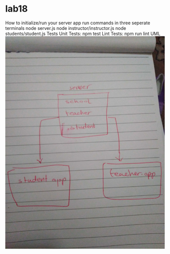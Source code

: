# lab18
How to initialize/run your server app
run commands in three seperate terminals
node server.js
node instructor/instructor.js
node students/student.js
Tests
Unit Tests: npm test
Lint Tests: npm run lint
UML
![](https://github.com/401-advanced-javascript-bayan/lab18/blob/chatroom/image/IMG_20200229_002649.jpg)
